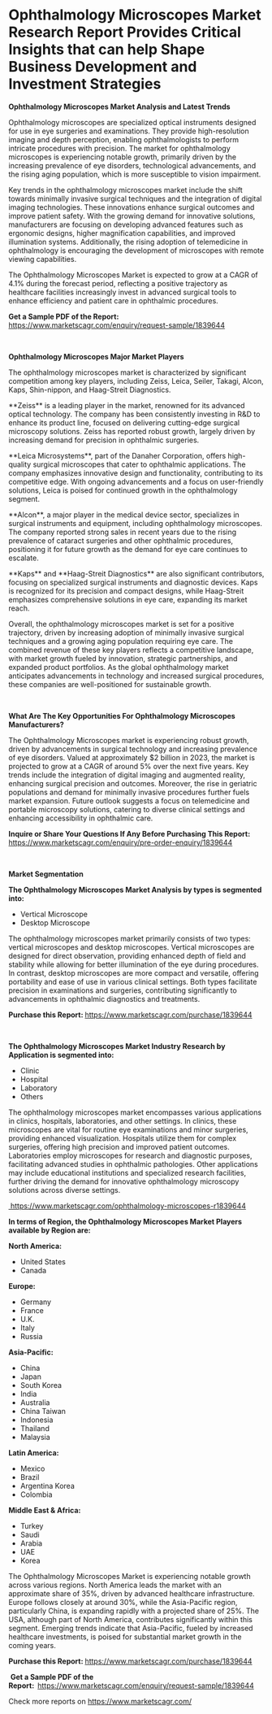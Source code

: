 <p><h1>Ophthalmology Microscopes Market Research Report Provides Critical Insights that can help Shape Business Development and Investment Strategies</h1></p><p><strong>Ophthalmology Microscopes Market Analysis and Latest Trends</strong></p>
<p><p>Ophthalmology microscopes are specialized optical instruments designed for use in eye surgeries and examinations. They provide high-resolution imaging and depth perception, enabling ophthalmologists to perform intricate procedures with precision. The market for ophthalmology microscopes is experiencing notable growth, primarily driven by the increasing prevalence of eye disorders, technological advancements, and the rising aging population, which is more susceptible to vision impairment.</p><p>Key trends in the ophthalmology microscopes market include the shift towards minimally invasive surgical techniques and the integration of digital imaging technologies. These innovations enhance surgical outcomes and improve patient safety. With the growing demand for innovative solutions, manufacturers are focusing on developing advanced features such as ergonomic designs, higher magnification capabilities, and improved illumination systems. Additionally, the rising adoption of telemedicine in ophthalmology is encouraging the development of microscopes with remote viewing capabilities.</p><p>The Ophthalmology Microscopes Market is expected to grow at a CAGR of 4.1% during the forecast period, reflecting a positive trajectory as healthcare facilities increasingly invest in advanced surgical tools to enhance efficiency and patient care in ophthalmic procedures.</p></p>
<p><strong>Get a Sample PDF of the Report:&nbsp;</strong> <a href="https://www.marketscagr.com/enquiry/request-sample/1839644?utm_campaign=2480&utm_medium=2&utm_source=Github&utm_content=ia&utm_term=03032025&utm_id=ophthalmology-microscopes">https://www.marketscagr.com/enquiry/request-sample/1839644</a></p>
<p>&nbsp;</p>
<p><strong>Ophthalmology Microscopes Major Market Players</strong></p>
<p><p>The ophthalmology microscopes market is characterized by significant competition among key players, including Zeiss, Leica, Seiler, Takagi, Alcon, Kaps, Shin-nippon, and Haag-Streit Diagnostics.</p><p>**Zeiss** is a leading player in the market, renowned for its advanced optical technology. The company has been consistently investing in R&D to enhance its product line, focused on delivering cutting-edge surgical microscopy solutions. Zeiss has reported robust growth, largely driven by increasing demand for precision in ophthalmic surgeries. </p><p>**Leica Microsystems**, part of the Danaher Corporation, offers high-quality surgical microscopes that cater to ophthalmic applications. The company emphasizes innovative design and functionality, contributing to its competitive edge. With ongoing advancements and a focus on user-friendly solutions, Leica is poised for continued growth in the ophthalmology segment.</p><p>**Alcon**, a major player in the medical device sector, specializes in surgical instruments and equipment, including ophthalmology microscopes. The company reported strong sales in recent years due to the rising prevalence of cataract surgeries and other ophthalmic procedures, positioning it for future growth as the demand for eye care continues to escalate.</p><p>**Kaps** and **Haag-Streit Diagnostics** are also significant contributors, focusing on specialized surgical instruments and diagnostic devices. Kaps is recognized for its precision and compact designs, while Haag-Streit emphasizes comprehensive solutions in eye care, expanding its market reach.</p><p>Overall, the ophthalmology microscopes market is set for a positive trajectory, driven by increasing adoption of minimally invasive surgical techniques and a growing aging population requiring eye care. The combined revenue of these key players reflects a competitive landscape, with market growth fueled by innovation, strategic partnerships, and expanded product portfolios. As the global ophthalmology market anticipates advancements in technology and increased surgical procedures, these companies are well-positioned for sustainable growth.</p></p>
<p>&nbsp;</p>
<p><strong>What Are The Key Opportunities For Ophthalmology Microscopes Manufacturers?</strong></p>
<p><p>The Ophthalmology Microscopes market is experiencing robust growth, driven by advancements in surgical technology and increasing prevalence of eye disorders. Valued at approximately $2 billion in 2023, the market is projected to grow at a CAGR of around 5% over the next five years. Key trends include the integration of digital imaging and augmented reality, enhancing surgical precision and outcomes. Moreover, the rise in geriatric populations and demand for minimally invasive procedures further fuels market expansion. Future outlook suggests a focus on telemedicine and portable microscopy solutions, catering to diverse clinical settings and enhancing accessibility in ophthalmic care.</p></p>
<p><strong>Inquire or Share Your Questions If Any Before Purchasing This Report:</strong> <a href="https://www.marketscagr.com/enquiry/pre-order-enquiry/1839644?utm_campaign=2480&utm_medium=2&utm_source=Github&utm_content=ia&utm_term=03032025&utm_id=ophthalmology-microscopes">https://www.marketscagr.com/enquiry/pre-order-enquiry/1839644</a></p>
<p>&nbsp;</p>
<p><strong>Market Segmentation</strong></p>
<p><strong>The Ophthalmology Microscopes Market Analysis by types is segmented into:</strong></p>
<p><ul><li>Vertical Microscope</li><li>Desktop Microscope</li></ul></p>
<p><p>The ophthalmology microscopes market primarily consists of two types: vertical microscopes and desktop microscopes. Vertical microscopes are designed for direct observation, providing enhanced depth of field and stability while allowing for better illumination of the eye during procedures. In contrast, desktop microscopes are more compact and versatile, offering portability and ease of use in various clinical settings. Both types facilitate precision in examinations and surgeries, contributing significantly to advancements in ophthalmic diagnostics and treatments.</p></p>
<p><strong>Purchase this Report:&nbsp;</strong><a href="https://www.marketscagr.com/purchase/1839644?utm_campaign=2480&utm_medium=2&utm_source=Github&utm_content=ia&utm_term=03032025&utm_id=ophthalmology-microscopes">https://www.marketscagr.com/purchase/1839644</a></p>
<p>&nbsp;</p>
<p><strong>The Ophthalmology Microscopes Market Industry Research by Application is segmented into:</strong></p>
<p><ul><li>Clinic</li><li>Hospital</li><li>Laboratory</li><li>Others</li></ul></p>
<p><p>The ophthalmology microscopes market encompasses various applications in clinics, hospitals, laboratories, and other settings. In clinics, these microscopes are vital for routine eye examinations and minor surgeries, providing enhanced visualization. Hospitals utilize them for complex surgeries, offering high precision and improved patient outcomes. Laboratories employ microscopes for research and diagnostic purposes, facilitating advanced studies in ophthalmic pathologies. Other applications may include educational institutions and specialized research facilities, further driving the demand for innovative ophthalmology microscopy solutions across diverse settings.</p></p>
<p><a href="https://www.marketscagr.com/ophthalmology-microscopes-r1839644?utm_campaign=2480&utm_medium=2&utm_source=Github&utm_content=ia&utm_term=03032025&utm_id=ophthalmology-microscopes">&nbsp;https://www.marketscagr.com/ophthalmology-microscopes-r1839644</a></p>
<p><strong>In terms of Region, the Ophthalmology Microscopes Market Players available by Region are:</strong></p>
<p>
    <p> <strong> North America: </strong>
        <ul>
            <li>United States</li>
            <li>Canada</li>
        </ul>
        </p> 
    <p> <strong> Europe: </strong>
        <ul>
            <li>Germany</li>
            <li>France</li>
            <li>U.K.</li>
            <li>Italy</li>
            <li>Russia</li>
        </ul>
        </p> 
    <p> <strong> Asia-Pacific: </strong>
        <ul>
            <li>China</li>
            <li>Japan</li>
            <li>South Korea</li>
            <li>India</li>
            <li>Australia</li>
            <li>China Taiwan</li>
            <li>Indonesia</li>
            <li>Thailand</li>
            <li>Malaysia</li>
        </ul>
        </p> 
    <p> <strong> Latin America: </strong>
        <ul>
            <li>Mexico</li>
            <li>Brazil</li>
            <li>Argentina Korea</li>
            <li>Colombia</li>
        </ul>
        </p> 
    <p> <strong> Middle East & Africa: </strong>
        <ul>
            <li>Turkey</li>
            <li>Saudi</li>
            <li>Arabia</li>
            <li>UAE</li>
            <li>Korea</li>
        </ul>
    </p>
    </p>
<p><p>The Ophthalmology Microscopes Market is experiencing notable growth across various regions. North America leads the market with an approximate share of 35%, driven by advanced healthcare infrastructure. Europe follows closely at around 30%, while the Asia-Pacific region, particularly China, is expanding rapidly with a projected share of 25%. The USA, although part of North America, contributes significantly within this segment. Emerging trends indicate that Asia-Pacific, fueled by increased healthcare investments, is poised for substantial market growth in the coming years.</p></p>
<p><strong>Purchase this Report: </strong><a href="https://www.marketscagr.com/purchase/1839644?utm_campaign=2480&utm_medium=2&utm_source=Github&utm_content=ia&utm_term=03032025&utm_id=ophthalmology-microscopes">https://www.marketscagr.com/purchase/1839644</a></p>
<p>&nbsp;<strong>Get a Sample PDF of the Report:&nbsp;&nbsp;</strong><a href="https://www.marketscagr.com/enquiry/request-sample/1839644?utm_campaign=2480&utm_medium=2&utm_source=Github&utm_content=ia&utm_term=03032025&utm_id=ophthalmology-microscopes">https://www.marketscagr.com/enquiry/request-sample/1839644</a></p>
<p><strong></strong></p>
<p>Check more reports on <a href="https://www.marketscagr.com/?utm_campaign=2480&utm_medium=2&utm_source=Github&utm_content=ia&utm_term=03032025&utm_id=ophthalmology-microscopes">https://www.marketscagr.com/</a></p>
